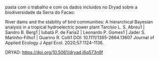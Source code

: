 pasta com o trabalho e com os dados incluidos no Dryad sobre a biodiversidade da Serra do Facao:

River dams and the stability of bird communities: A hierarchical
Bayesian analysis in a tropical hydroelectric power plant
Tarcísio L. S. Abreu1 | Sandro B. Berg1 | Iubatã P. de Faria2 | Leonardo P. Gomes1 |
Jader S. Marinho-Filho1 | Guarino R. Colli1
DOI: 10.1111/1365-2664.13607 
Journal of Applied Ecology 
J Appl Ecol. 2020;57:1124–1136.

DRYAD: https://doi.org/10.5061/dryad.j6q573n9f
